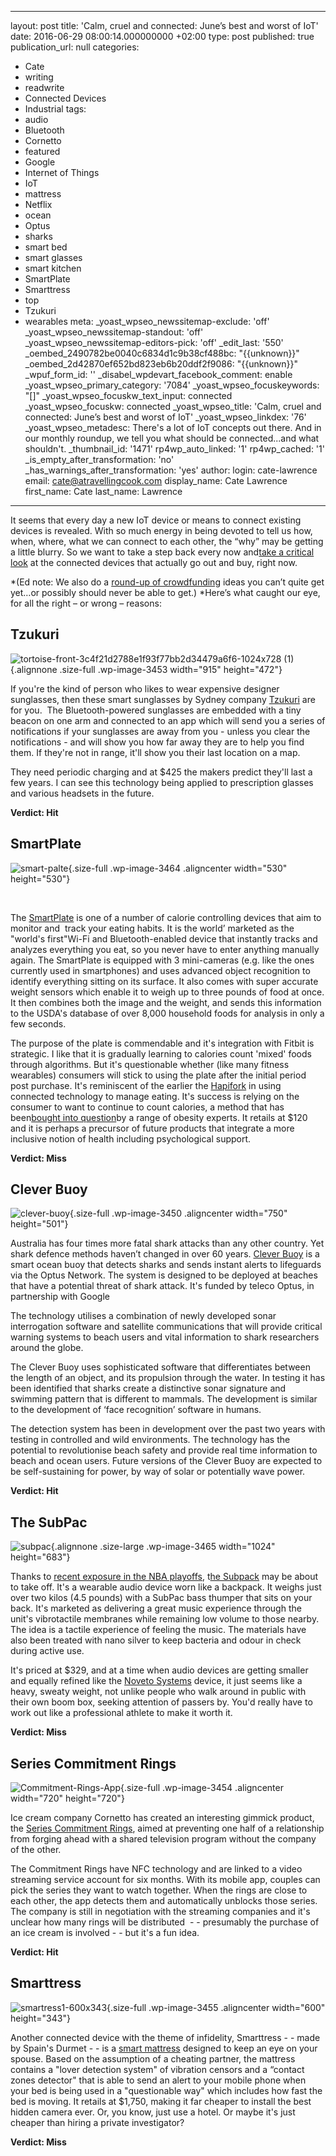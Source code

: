   - --
layout: post
title: 'Calm, cruel and connected: June’s best and worst of IoT'
date: 2016-06-29 08:00:14.000000000 +02:00
type: post
published: true
publication_url: null
categories:
  - Cate
  - writing
  - readwrite
  - Connected Devices
  - Industrial
tags:
  - audio
  - Bluetooth
  - Cornetto
  - featured
  - Google
  - Internet of Things
  - IoT
  - mattress
  - Netflix
  - ocean
  - Optus
  - sharks
  - smart bed
  - smart glasses
  - smart kitchen
  - SmartPlate
  - Smarttress
  - top
  - Tzukuri
  - wearables
meta:
  _yoast_wpseo_newssitemap-exclude: 'off'
  _yoast_wpseo_newssitemap-standout: 'off'
  _yoast_wpseo_newssitemap-editors-pick: 'off'
  _edit_last: '550'
  _oembed_2490782be0040c6834d1c9b38cf488bc: "{{unknown}}"
  _oembed_2d42870ef652bd823eb6b20ddf2f9086: "{{unknown}}"
  _wpuf_form_id: ''
  _disabel_wpdevart_facebook_comment: enable
  _yoast_wpseo_primary_category: '7084'
  _yoast_wpseo_focuskeywords: "[]"
  _yoast_wpseo_focuskw_text_input: connected
  _yoast_wpseo_focuskw: connected
  _yoast_wpseo_title: 'Calm, cruel and connected: June’s best and worst of IoT'
  _yoast_wpseo_linkdex: '76'
  _yoast_wpseo_metadesc: There's a lot of IoT concepts out there. And in our monthly
    roundup, we tell you what should be connected...and what shouldn't.
  _thumbnail_id: '1471'
  rp4wp_auto_linked: '1'
  rp4wp_cached: '1'
  _is_empty_after_transformation: 'no'
  _has_warnings_after_transformation: 'yes'
author:
  login: cate-lawrence
  email: cate@atravellingcook.com
  display_name: Cate Lawrence
  first_name: Cate
  last_name: Lawrence
---
It seems that every day a new IoT device or means to connect existing
devices is revealed. With so much energy in being devoted to tell us
how, when, where, what we can connect to each other, the “why” may be
getting a little blurry. So we want to take a step back every now
and[take a critical
look](https://readwrite.com/2016/05/01/best-and-worst-iot-week-vr1/) at
the connected devices that actually go out and buy, right now.

*(Ed note: We also do a [round-up of
crowdfunding](https://readwrite.com/2016/04/24/crowdfunding-iot-projects-watch-week-dl1/) ideas
you can’t quite get yet…or possibly should never be able to
get.) *Here’s what caught our eye, for all the right – or wrong –
reasons:

Tzukuri
-------

![tortoise-front-3c4f21d2788e1f93f77bb2d34479a6f6-1024x728
(1)](rw-import/tortoise-front-3c4f21d2788e1f93f77bb2d34479a6f6-1024x728-1.jpg){.alignnone
.size-full .wp-image-3453 width="915" height="472"}

If you're the kind of person who likes to wear expensive designer
sunglasses, then these smart sunglasses by Sydney
company [Tzukuri](http://www.tzukuri.com/) are for you.  The
Bluetooth-powered sunglasses are embedded with a tiny beacon on one arm
and connected to an app which will send you a series of notifications if
your sunglasses are away from you - unless you clear the notifications -
and will show you how far away they are to help you find them. If
they're not in range, it'll show you their last location on a map.

They need periodic charging and at \$425 the makers predict they'll last
a few years. I can see this technology being applied to prescription
glasses and various headsets in the future.

**Verdict: Hit**

SmartPlate
----------

![smart-palte](rw-import/smart-palte.png){.size-full
.wp-image-3464 .aligncenter width="530" height="530"}

 

The [SmartPlate](https://getsmartplate.com/) is one of a number of
calorie controlling devices that aim to monitor and  track your eating
habits. It is the world’ marketed as the "world's first"Wi-Fi and
Bluetooth-enabled device that instantly tracks and analyzes everything
you eat, so you never have to enter anything manually again.
The SmartPlate is equipped with 3 mini-cameras (e.g. like the ones
currently used in smartphones) and uses advanced object recognition to
identify everything sitting on its surface. It also comes with super
accurate weight sensors which enable it to weigh up to three pounds of
food at once. It then combines both the image and the weight, and sends
this information to the USDA's database of over 8,000 household foods
for analysis in only a few seconds.

The purpose of the plate is commendable and it's integration with Fitbit
is strategic. I like that it is gradually learning to calories count
'mixed' foods through algorithms. But it's questionable whether (like
many fitness wearables) consumers will stick to using the plate after
the initial period post purchase. It's reminiscent of the earlier the
[Hapifork](https://www.hapi.com/product/hapifork) in using connected
technology to manage eating. It's success is relying on the consumer to
want to continue to count calories, a method that has been[bought into
question](http://www.npr.org/sections/thesalt/2016/06/07/481094825/a-neuroscientist-tackles-why-diets-make-us-fat)by
a range of obesity experts. It retails at \$120 and it is perhaps a
precursor of future products that integrate a more inclusive notion of
health including psychological support.

**Verdict: Miss**

Clever Buoy
-----------

<div class="video-caption-wrapper">

<div class="video-caption">

![clever-buoy](rw-import/clever-buoy.png){.size-full
.wp-image-3450 .aligncenter width="750" height="501"}

Australia has four times more fatal shark attacks than any other
country. Yet shark defence methods haven’t changed in over 60 years.
[Clever Buoy](https://cleverbuoy.com.au/) is a smart ocean buoy that
detects sharks and sends instant alerts to lifeguards via the Optus
Network. The system is designed to be deployed at beaches that have a
potential threat of shark attack. It's funded by teleco Optus, in
partnership with Google

The technology utilises a combination of newly developed sonar
interrogation software and satellite communications that will provide
critical warning systems to beach users and vital information to shark
researchers around the globe.

The Clever Buoy uses sophisticated software that differentiates between
the length of an object, and its propulsion through the water. In
testing it has been identified that sharks create a distinctive sonar
signature and swimming pattern that is different to mammals. The
development is similar to the development of ‘face recognition’ software
in humans.

The detection system has been in development over the past two years
with testing in controlled and wild environments. The technology has the
potential to revolutionise beach safety and provide real time
information to beach and ocean users. Future versions of the Clever Buoy
are expected to be self-sustaining for power, by way of solar or
potentially wave power.

**Verdict: Hit**

</div>

The SubPac
----------

![subpac](rw-import/subpac-1024x683.jpg){.alignnone
.size-large .wp-image-3465 width="1024" height="683"}

Thanks to [recent exposure in the NBA
playoffs](https://readwrite.com/2016/06/22/subpac-nba-promo-vt4/), t[he
Subpack](http://thesubpac.com/subpac-m2/) may be about to take off. It's
a wearable audio device worn like a backpack. It weighs just over two
kilos (4.5 pounds) with a SubPac bass thumper that sits on your back.
It's marketed as delivering a great music experience through the unit's
vibrotactile membranes while remaining low volume to those nearby. The
idea is a tactile experience of feeling the music. The materials have
also been treated with nano silver to keep bacteria and odour in check
during active use.

It's priced at \$329, and at a time when audio devices are getting
smaller and equally refined like the [Noveto
Systems](https://readwrite.com/2016/03/04/new-sound-experience/) device,
it just seems like a heavy, sweaty weight, not unlike people who walk
around in public with their own boom box, seeking attention of passers
by. You'd really have to work out like a professional athlete to make it
worth it.

**Verdict: Miss**

</div>

Series Commitment Rings
-----------------------

![Commitment-Rings-App](rw-import/Commitment-Rings-App.jpg){.size-full
.wp-image-3454 .aligncenter width="720" height="720"}

<div class="panel">

Ice cream company Cornetto has created an interesting gimmick product,
the [Series Commitment Rings](http://seriescommitment.com/#), aimed at
preventing one half of a relationship from forging ahead with a shared
television program without the company of the other.

The Commitment Rings have NFC technology and are linked to a video
streaming service account for six months. With its mobile app, couples
can pick the series they want to watch together. When the rings are
close to each other, the app detects them and automatically unblocks
those series. The company is still in negotiation with the streaming
companies and it's unclear how many rings will be distributed  - -
presumably the purchase of an ice cream is involved - - but it's a fun
idea.

**Verdict: Hit**

</div>

Smarttress
----------

![smartress1-600x343](rw-import/smartress1-600x343.jpg){.size-full
.wp-image-3455 .aligncenter width="600" height="343"}

Another connected device with the theme of infidelity, Smarttress - -
made by Spain's Durmet - - is a [smart
mattress](http://www.smarttress.com/en/) designed to keep an eye on your
spouse. Based on the assumption of a cheating partner, the mattress
contains a "lover detection system" of vibration censors and a “contact
zones detector" that is able to send an alert to your mobile phone when
your bed is being used in a "questionable way" which includes how fast
the bed is moving. It retails at \$1,750, making it far cheaper to
install the best hidden camera ever. Or, you know, just use a hotel. Or
maybe it's just cheaper than hiring a private investigator?

**Verdict: Miss**
